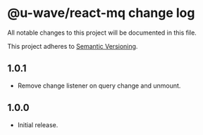 # @u-wave/react-mq change log

All notable changes to this project will be documented in this file.

This project adheres to [Semantic Versioning](http://semver.org/).

## 1.0.1
* Remove change listener on query change and unmount.

## 1.0.0
* Initial release.
